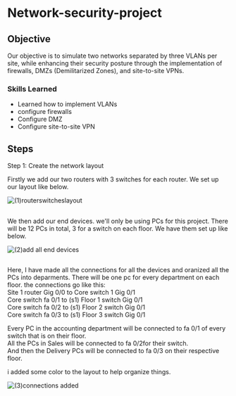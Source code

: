 # Network-security-project

## Objective

Our objective is to simulate two networks separated by three VLANs per site, while enhancing their security posture through the implementation of firewalls, DMZs (Demilitarized Zones), and site-to-site VPNs. 

### Skills Learned

- Learned how to implement VLANs
- configure firewalls
- Configure DMZ
- Configure site-to-site VPN

## Steps

Step 1:
Create the network layout

Firstly we add our two routers with 3 switches for each router. We set up our layout like below.
 
![(1)routerswitcheslayout](https://github.com/user-attachments/assets/855dfab8-c967-434a-8cbb-6ae8581f033b)

##

We then add our end devices. we'll only be using PCs for this project. There will be 12 PCs in total, 3 for a switch on each floor. We have them set up like below.

![(2)add all end devices](https://github.com/user-attachments/assets/90da6bad-c85d-4433-b8a0-25b887320e75)


##

Here, I have made all the connections for all the devices and oranized all the PCs into deparments. There will be one pc for every department on each floor. the connections go like this:<br>
Site 1 router Gig 0/0 to Core switch 1 Gig 0/1<br>
Core switch fa 0/1 to (s1) Floor 1 switch Gig 0/1<br>
Core switch fa 0/2 to (s1) Floor 2 switch Gig 0/1<br>
Core switch fa 0/3 to (s1) Floor 3 switch Gig 0/1<br>

Every PC in the accounting department will be connected to fa 0/1 of every switch that is on their floor.<br>
All the PCs in Sales will be connected to fa 0/2for their switch.<br>
And then the Delivery PCs will be connected to fa 0/3 on their respective floor.

i added some color to the layout to help organize things.

![(3)connections added](https://github.com/user-attachments/assets/02863713-bb14-432f-9f79-df35ff33375f)

##


